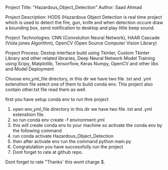 Project Title: "Hazardous_Object_Detection"
Author: Saad Ahmad 

Project Description: HODS (Hazardous Object Detection is real time project which is used to detect the fire, gun, knife and when detection occure draw a bounding box, send notification to desktop and play little beep sound. 

Project Technologies: CNN (Convolution Neural Network), HAAR Cascade (Viola jones Algorithm), OpenCV (Open Source Computer Vision Library) 

Project Process: Destop interface build using Tkinter, Custom Tkinter Library and other related libraries, Deep Neural Network Model Training using Scipy, Matplotlib, Tensorflow, Keras Numpy, OpenCV and other libs and Model Deployment

Choose env_yml_file directory, in this dir we have two file .txt and .yml extenshion file select one of them to build conda env.
This project also contain other.txt file read them as well. 




first you have setup conda env to run thre project 
1. open env_yml_file directory in this dir we have two file .txt and .yml extenshion file.
2. so run conda env create -f environment.yml
3. this will create conda env to your machine so activate the conda env by the following command
4. run conda activate Hazardous_Object_Detection
5. then after activate env run the command python main.py
6. Congratulation you have successfully run the project
7. Dont forget to rate at github repo.

Dont forget to rate "Thanks' this wont charge $. 
